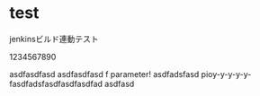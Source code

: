 # test
jenkinsビルド連動テスト

1234567890

asdfasdfasd
asdfasdfasd
f
parameter!
asdfadsfasd
pioy-y-y-y-y-fasdfadsfasdfasdfasdfad
asdfasd
